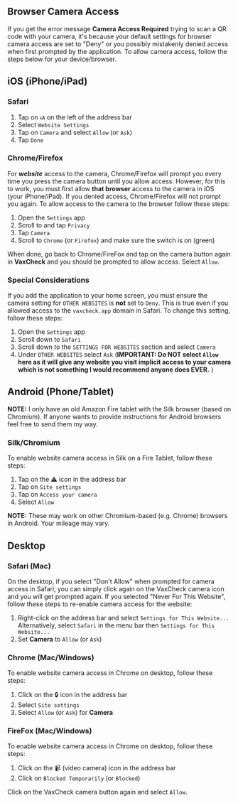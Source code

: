 ## Browser Camera Access

If you get the error message **Camera Access Required** trying to scan a QR code with your camera, it's because your default settings for browser camera access are set to "Deny" or you possibly mistakenly denied access when first prompted by the application. To allow camera access, follow the steps below for your device/browser.

## iOS (iPhone/iPad)

### Safari

1. Tap on <span style="font-variant-caps: small-caps;">`aA`</span> on the left of the address bar
2. Select `Website Settings`
3. Tap on `Camera` and select `Allow` (or `Ask`)
4. Tap `Done`

### Chrome/Firefox

For ***website*** access to the camera, Chrome/Firefox will prompt you every time you press the camera button until you allow access. However, for this to work, you must first allow **that browser** access to the camera in iOS (your iPhone/iPad). If you denied access, Chrome/Firefox will not prompt you again. To allow access to the camera to the browser follow these steps:

1. Open the `Settings` app
2. Scroll to and tap `Privacy`
3. Tap `Camera`
4. Scroll to `Chrome` (or `Firefox`) and make sure the switch is on (green)

When done, go back to Chrome/FireFox and tap on the camera button again in **VaxCheck** and you should be prompted to allow access. Select `Allow`.

### Special Considerations

If you add the application to your home screen, you must ensure the camera setting for `OTHER WEBSITES` is **not** set to `Deny`. This is true even if you allowed access to the `vaxcheck.app` domain in Safari. To change this setting, follow these steps:

1. Open the `Settings` app
2. Scroll down to `Safari`
3. Scroll down to the `SETTINGS FOR WEBSITES` section and select `Camera`
4. Under `OTHER WEBSITES` select `Ask` (**IMPORTANT: Do NOT select `Allow` here as it will give any website you visit implicit access to your camera which is not something I would recommend anyone does EVER.** )

## Android (Phone/Tablet)

**NOTE:** I only have an old Amazon Fire tablet with the Silk browser (based on Chromium). If anyone wants to provide instructions for Android browsers feel free to send them my way.

### Silk/Chromium

To enable website camera access in Silk on a Fire Tablet, follow these steps:

1. Tap on the ⚠️ icon in the address bar
2. Tap on `Site settings`
3. Tap on `Access your camera`
4. Select `Allow`

**NOTE:** These may work on other Chromium-based (e.g. Chrome) browsers in Android. Your mileage may vary.

## Desktop

### Safari (Mac)

On the desktop, if you select "Don't Allow" when prompted for camera access in Safari, you can simply click again on the VaxCheck camera icon and you will get prompted again. If you selected "Never For This Website", follow these steps to re-enable camera access for the website:

1. Right-click on the address bar and select `Settings for This Website...`
  Alternatively, select `Safari` in the menu bar then `Settings for This Website...`
2. Set **Camera** to `Allow` (or `Ask`)

### Chrome (Mac/Windows)

To enable website camera access in Chrome on desktop, follow these steps:

1. Click on the 🔒 icon in the address bar
2. Select `Site settings`
3. Select `Allow` (or `Ask`) for **Camera**

### FireFox (Mac/Windows)

To enable website camera access in Chrome on desktop, follow these steps:

1. Click on the 📹 (video camera) icon in the address bar
2. Click on `Blocked Temporarily` (or `Blocked`)

Click on the VaxCheck camera button again and select `Allow`.
